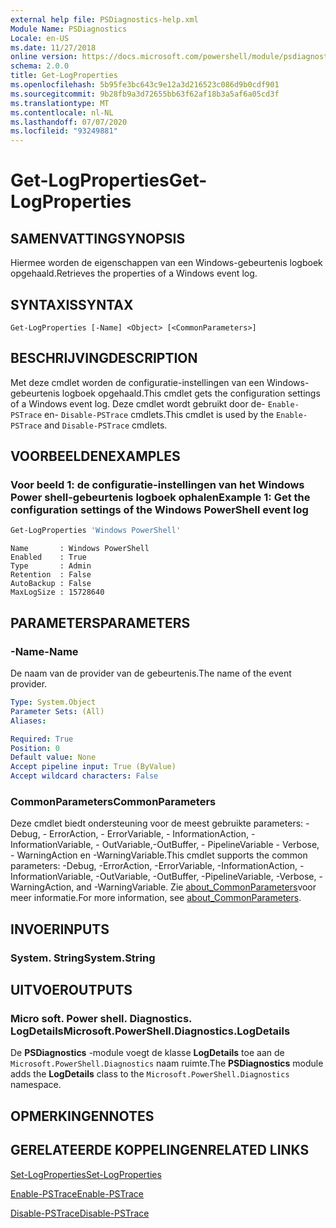 ```yaml
---
external help file: PSDiagnostics-help.xml
Module Name: PSDiagnostics
Locale: en-US
ms.date: 11/27/2018
online version: https://docs.microsoft.com/powershell/module/psdiagnostics/get-logproperties?view=powershell-7.1&WT.mc_id=ps-gethelp
schema: 2.0.0
title: Get-LogProperties
ms.openlocfilehash: 5b95fe3bc643c9e12a3d216523c086d9b0cdf901
ms.sourcegitcommit: 9b28fb9a3d72655bb63f62af18b3a5af6a05cd3f
ms.translationtype: MT
ms.contentlocale: nl-NL
ms.lasthandoff: 07/07/2020
ms.locfileid: "93249881"
---
```

# <span data-ttu-id="65a47-102">Get-LogProperties</span><span class="sxs-lookup"><span data-stu-id="65a47-102">Get-LogProperties</span></span>

## <span data-ttu-id="65a47-103">SAMENVATTING</span><span class="sxs-lookup"><span data-stu-id="65a47-103">SYNOPSIS</span></span>
<span data-ttu-id="65a47-104">Hiermee worden de eigenschappen van een Windows-gebeurtenis logboek opgehaald.</span><span class="sxs-lookup"><span data-stu-id="65a47-104">Retrieves the properties of a Windows event log.</span></span>

## <span data-ttu-id="65a47-105">SYNTAXIS</span><span class="sxs-lookup"><span data-stu-id="65a47-105">SYNTAX</span></span>

```
Get-LogProperties [-Name] <Object> [<CommonParameters>]
```

## <span data-ttu-id="65a47-106">BESCHRIJVING</span><span class="sxs-lookup"><span data-stu-id="65a47-106">DESCRIPTION</span></span>

<span data-ttu-id="65a47-107">Met deze cmdlet worden de configuratie-instellingen van een Windows-gebeurtenis logboek opgehaald.</span><span class="sxs-lookup"><span data-stu-id="65a47-107">This cmdlet gets the configuration settings of a Windows event log.</span></span> <span data-ttu-id="65a47-108">Deze cmdlet wordt gebruikt door de- `Enable-PSTrace` en- `Disable-PSTrace` cmdlets.</span><span class="sxs-lookup"><span data-stu-id="65a47-108">This cmdlet is used by the `Enable-PSTrace` and `Disable-PSTrace` cmdlets.</span></span>

## <span data-ttu-id="65a47-109">VOORBEELDEN</span><span class="sxs-lookup"><span data-stu-id="65a47-109">EXAMPLES</span></span>

### <span data-ttu-id="65a47-110">Voor beeld 1: de configuratie-instellingen van het Windows Power shell-gebeurtenis logboek ophalen</span><span class="sxs-lookup"><span data-stu-id="65a47-110">Example 1: Get the configuration settings of the Windows PowerShell event log</span></span>

```powershell
Get-LogProperties 'Windows PowerShell'
```

```Output
Name       : Windows PowerShell
Enabled    : True
Type       : Admin
Retention  : False
AutoBackup : False
MaxLogSize : 15728640
```

## <span data-ttu-id="65a47-111">PARAMETERS</span><span class="sxs-lookup"><span data-stu-id="65a47-111">PARAMETERS</span></span>

### <span data-ttu-id="65a47-112">-Name</span><span class="sxs-lookup"><span data-stu-id="65a47-112">-Name</span></span>

<span data-ttu-id="65a47-113">De naam van de provider van de gebeurtenis.</span><span class="sxs-lookup"><span data-stu-id="65a47-113">The name of the event provider.</span></span>

```yaml
Type: System.Object
Parameter Sets: (All)
Aliases:

Required: True
Position: 0
Default value: None
Accept pipeline input: True (ByValue)
Accept wildcard characters: False
```

### <span data-ttu-id="65a47-114">CommonParameters</span><span class="sxs-lookup"><span data-stu-id="65a47-114">CommonParameters</span></span>

<span data-ttu-id="65a47-115">Deze cmdlet biedt ondersteuning voor de meest gebruikte parameters: -Debug, - ErrorAction, - ErrorVariable, - InformationAction, -InformationVariable, - OutVariable,-OutBuffer, - PipelineVariable - Verbose, - WarningAction en -WarningVariable.</span><span class="sxs-lookup"><span data-stu-id="65a47-115">This cmdlet supports the common parameters: -Debug, -ErrorAction, -ErrorVariable, -InformationAction, -InformationVariable, -OutVariable, -OutBuffer, -PipelineVariable, -Verbose, -WarningAction, and -WarningVariable.</span></span> <span data-ttu-id="65a47-116">Zie [about_CommonParameters](https://go.microsoft.com/fwlink/?LinkID=113216)voor meer informatie.</span><span class="sxs-lookup"><span data-stu-id="65a47-116">For more information, see [about_CommonParameters](https://go.microsoft.com/fwlink/?LinkID=113216).</span></span>

## <span data-ttu-id="65a47-117">INVOER</span><span class="sxs-lookup"><span data-stu-id="65a47-117">INPUTS</span></span>

### <span data-ttu-id="65a47-118">System. String</span><span class="sxs-lookup"><span data-stu-id="65a47-118">System.String</span></span>

## <span data-ttu-id="65a47-119">UITVOER</span><span class="sxs-lookup"><span data-stu-id="65a47-119">OUTPUTS</span></span>

### <span data-ttu-id="65a47-120">Micro soft. Power shell. Diagnostics. LogDetails</span><span class="sxs-lookup"><span data-stu-id="65a47-120">Microsoft.PowerShell.Diagnostics.LogDetails</span></span>

<span data-ttu-id="65a47-121">De **PSDiagnostics** -module voegt de klasse **LogDetails** toe aan de `Microsoft.PowerShell.Diagnostics` naam ruimte.</span><span class="sxs-lookup"><span data-stu-id="65a47-121">The **PSDiagnostics** module adds the **LogDetails** class to the `Microsoft.PowerShell.Diagnostics` namespace.</span></span>

## <span data-ttu-id="65a47-122">OPMERKINGEN</span><span class="sxs-lookup"><span data-stu-id="65a47-122">NOTES</span></span>

## <span data-ttu-id="65a47-123">GERELATEERDE KOPPELINGEN</span><span class="sxs-lookup"><span data-stu-id="65a47-123">RELATED LINKS</span></span>

[<span data-ttu-id="65a47-124">Set-LogProperties</span><span class="sxs-lookup"><span data-stu-id="65a47-124">Set-LogProperties</span></span>](Set-LogProperties.md)

[<span data-ttu-id="65a47-125">Enable-PSTrace</span><span class="sxs-lookup"><span data-stu-id="65a47-125">Enable-PSTrace</span></span>](Enable-PSTrace.md)

[<span data-ttu-id="65a47-126">Disable-PSTrace</span><span class="sxs-lookup"><span data-stu-id="65a47-126">Disable-PSTrace</span></span>](Disable-PSTrace.md)

